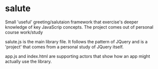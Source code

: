 # salute
Small 'useful' greeting/salutaion framework that exercise's deeper knowledge of key JavaScrip concepts. The project comes out of personal course work/study

salute.js is the main library file. 
  It follows the pattern of JQuery and is a 'project' that comes from a personal study of JQuery itself.

app.js and index.html are supporting actors that show how an app might actually use the library.
